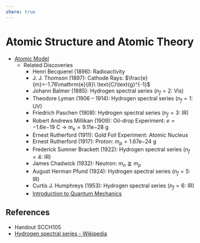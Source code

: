 ```yaml
---  
share: true  
---  
```

# Atomic Structure and Atomic Theory  
  
- [Atomic Model](../../L1%20-%20Concept/Chemistry/Atomic%20Theory/Atomic%20Model/index.md#)  
	- Related Discoveries  
		- Henri Becquerel (1896): Radioactivity  
		- J. J. Thomson (1897): Cathode Rays: $\frac{e}{m}=-1.76\mathrm{e}{8}\ \text{C}\text{g}^{-1}$  
		- Johann Balmer (1885): Hydrogen spectral series ($n_f=2$: Vis)  
		- Theodore Lyman (1906 – 1914): Hydrogen spectral series ($n_f=1$: UV)  
		- Friedrich Paschen (1908): Hydrogen spectral series ($n_f=3$: IR)  
		- Robert Andrews Millikan (1909): Oil-drop Experiment: $e=-1.6\mathrm{e}{-19}\ \text{C}$ → $m_e=9.11\mathrm{e}{-28}\ \text{g}$  
		- Ernest Rutherford (1911): Gold Foil Experiment: Atomic Nucleus  
		- Ernest Rutherford (1917): Proton: $m_p=1.67\mathrm{e}{-24}\ \text{g}$  
		- Frederick Sumner Brackett (1922): Hydrogen spectral series ($n_f=4$: IR)  
		- James Chadwick (1932): Neutron: $m_n\gtrapprox m_p$  
		- August Herman Pfund (1924): Hydrogen spectral series ($n_f=5$: IR)  
		- Curtis J. Humphreys (1953): Hydrogen spectral series ($n_f=6$: IR)  
		- [Introduction to Quantum Mechanics](./Introduction%20to%20Quantum%20Mechanics.md#)  
  
## References  
  
- Handout SCCH105  
- [Hydrogen spectral series - Wikipedia](https://en.wikipedia.org/wiki/Hydrogen_spectral_series)  
